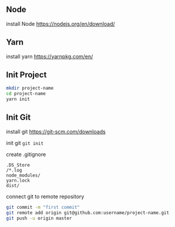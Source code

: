 ## Node

install Node
https://nodejs.org/en/download/

## Yarn

install yarn https://yarnpkg.com/en/

## Init Project

```bash
mkdir project-name
cd project-name
yarn init
```

## Init Git

install git https://git-scm.com/downloads

init git `git init`

create .gitignore

```
.DS_Store
/*.log
node_modules/
yarn.lock
dist/
```

connect git to remote repository

```bash
git commit -m "first commit"
git remote add origin git@github.com:username/project-name.git
git push -u origin master
```

